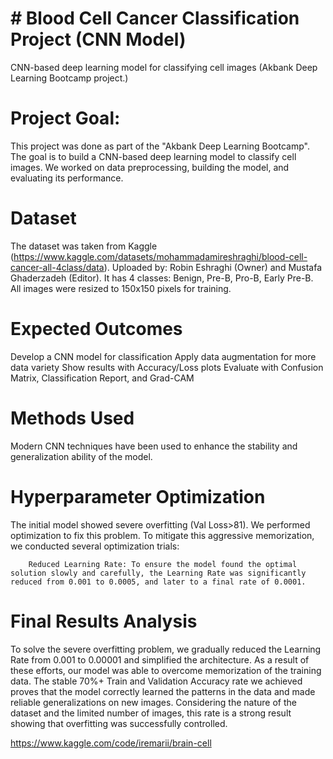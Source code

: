 # # Blood Cell Cancer Classification Project (CNN Model)
CNN-based deep learning model for classifying cell images (Akbank Deep Learning Bootcamp project.)
# Project Goal:
This project was done as part of the "Akbank Deep Learning Bootcamp". The goal is to build a CNN-based deep learning model to classify cell images. We worked on data preprocessing, building the model, and evaluating its performance.
# Dataset
The dataset was taken from Kaggle (https://www.kaggle.com/datasets/mohammadamireshraghi/blood-cell-cancer-all-4class/data).
Uploaded by: Robin Eshraghi (Owner) and Mustafa Ghaderzadeh (Editor).
It has 4 classes: Benign, Pre-B, Pro-B, Early Pre-B.
All images were resized to 150x150 pixels for training.
# Expected Outcomes
Develop a CNN model for classification
Apply data augmentation for more data variety
Show results with Accuracy/Loss plots
Evaluate with Confusion Matrix, Classification Report, and Grad-CAM
# Methods Used
Modern CNN techniques have been used to enhance the stability and generalization ability of the model.
# Hyperparameter Optimization
The initial model showed severe overfitting (Val Loss>81). We performed optimization to fix this problem.
To mitigate this aggressive memorization, we conducted several optimization trials:

        Reduced Learning Rate: To ensure the model found the optimal solution slowly and carefully, the Learning Rate was significantly reduced from 0.001 to 0.0005, and later to a final rate of 0.0001.


# Final Results Analysis

To solve the severe overfitting problem, we gradually reduced the Learning Rate from 0.001 to 0.00001 and simplified the architecture. As a result of these efforts, our model was able to overcome memorization of the training data. The stable 70%+ Train and Validation Accuracy rate we achieved proves that the model correctly learned the patterns in the data and made reliable generalizations on new images. Considering the nature of the dataset and the limited number of images, this rate is a strong result showing that overfitting was successfully controlled.


https://www.kaggle.com/code/iremarii/brain-cell
